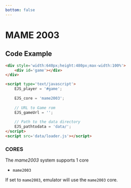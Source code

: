 ```yaml
---
bottom: false
---
```

# MAME 2003

## Code Example

```html
<div style='width:640px;height:480px;max-width:100%'>
    <div id='game'></div>
</div>

<script type='text/javascript'>
    EJS_player = '#game';
    
    EJS_core = 'mame2003';
    
    // URL to Game rom
    EJS_gameUrl = '';
    
    // Path to the data directory
    EJS_pathtodata = 'data/';
</script>
<script src='data/loader.js'></script>
```

### CORES

The *mame2003* system supports 1 core
- `mame2003`

If set to `mame2003`, emulator will use the `mame2003` core.
